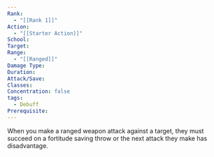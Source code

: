 ```yaml
---
Rank:
  - "[[Rank 1]]"
Action:
  - "[[Starter Action]]"
School: 
Target: 
Range:
  - "[[Ranged]]"
Damage Type: 
Duration: 
Attack/Save: 
Classes: 
Concentration: false
tags:
  - Debuff
Prerequisite:
---
```

When you make a ranged weapon attack against a target, they must succeed on a fortitude saving throw or the next attack they make has disadvantage.